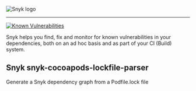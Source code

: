 ![Snyk logo](https://snyk.io/style/asset/logo/snyk-print.svg)

---

[![Known Vulnerabilities](https://snyk.io/test/github/snyk/snyk-cocoapods-lockfile-parser/badge.svg)](https://snyk.io/test/github/snyk/snyk-cocoapods-lockfile-parser)

Snyk helps you find, fix and monitor for known vulnerabilities in your dependencies, both on an ad hoc basis and as part of your CI (Build) system.

## Snyk snyk-cocoapods-lockfile-parser

Generate a Snyk dependency graph from a Podfile.lock file
